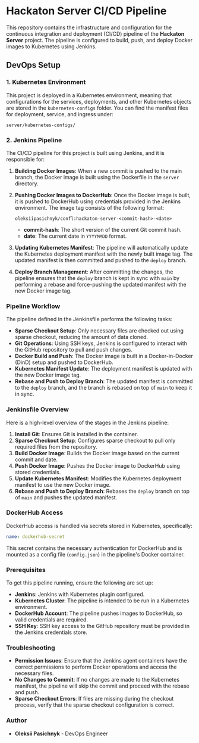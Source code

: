 
# Hackaton Server CI/CD Pipeline

This repository contains the infrastructure and configuration for the continuous integration and deployment (CI/CD) pipeline of the **Hackaton Server** project. The pipeline is configured to build, push, and deploy Docker images to Kubernetes using Jenkins.

## DevOps Setup

### 1. Kubernetes Environment

This project is deployed in a Kubernetes environment, meaning that configurations for the services, deployments, and other Kubernetes objects are stored in the `kubernetes-configs` folder. You can find the manifest files for deployment, service, and ingress under:

```
server/kubernetes-configs/
```

### 2. Jenkins Pipeline

The CI/CD pipeline for this project is built using Jenkins, and it is responsible for:

1. **Building Docker Images**: When a new commit is pushed to the main branch, the Docker image is built using the Dockerfile in the `server` directory.
2. **Pushing Docker Images to DockerHub**: Once the Docker image is built, it is pushed to DockerHub using credentials provided in the Jenkins environment. The image tag consists of the following format:
   
   ```
   oleksiipasichnyk/confl:hackaton-server-<commit-hash>-<date>
   ```

   - **commit-hash**: The short version of the current Git commit hash.
   - **date**: The current date in `YYYYMMDD` format.

3. **Updating Kubernetes Manifest**: The pipeline will automatically update the Kubernetes deployment manifest with the newly built image tag. The updated manifest is then committed and pushed to the `deploy` branch.

4. **Deploy Branch Management**: After committing the changes, the pipeline ensures that the `deploy` branch is kept in sync with `main` by performing a rebase and force-pushing the updated manifest with the new Docker image tag.

### Pipeline Workflow

The pipeline defined in the Jenkinsfile performs the following tasks:

- **Sparse Checkout Setup**: Only necessary files are checked out using sparse checkout, reducing the amount of data cloned.
- **Git Operations**: Using SSH keys, Jenkins is configured to interact with the GitHub repository to pull and push changes.
- **Docker Build and Push**: The Docker image is built in a Docker-in-Docker (DinD) setup and pushed to DockerHub.
- **Kubernetes Manifest Update**: The deployment manifest is updated with the new Docker image tag.
- **Rebase and Push to Deploy Branch**: The updated manifest is committed to the `deploy` branch, and the branch is rebased on top of `main` to keep it in sync.

### Jenkinsfile Overview

Here is a high-level overview of the stages in the Jenkins pipeline:

1. **Install Git**: Ensures Git is installed in the container.
2. **Sparse Checkout Setup**: Configures sparse checkout to pull only required files from the repository.
3. **Build Docker Image**: Builds the Docker image based on the current commit and date.
4. **Push Docker Image**: Pushes the Docker image to DockerHub using stored credentials.
5. **Update Kubernetes Manifest**: Modifies the Kubernetes deployment manifest to use the new Docker image.
6. **Rebase and Push to Deploy Branch**: Rebases the `deploy` branch on top of `main` and pushes the updated manifest.

### DockerHub Access

DockerHub access is handled via secrets stored in Kubernetes, specifically:

```yaml
name: dockerhub-secret
```

This secret contains the necessary authentication for DockerHub and is mounted as a config file (`config.json`) in the pipeline's Docker container.

### Prerequisites

To get this pipeline running, ensure the following are set up:

- **Jenkins**: Jenkins with Kubernetes plugin configured.
- **Kubernetes Cluster**: The pipeline is intended to be run in a Kubernetes environment.
- **DockerHub Account**: The pipeline pushes images to DockerHub, so valid credentials are required.
- **SSH Key**: SSH key access to the GitHub repository must be provided in the Jenkins credentials store.

### Troubleshooting

- **Permission Issues**: Ensure that the Jenkins agent containers have the correct permissions to perform Docker operations and access the necessary files.
- **No Changes to Commit**: If no changes are made to the Kubernetes manifest, the pipeline will skip the commit and proceed with the rebase and push.
- **Sparse Checkout Errors**: If files are missing during the checkout process, verify that the sparse checkout configuration is correct.

### Author

- **Oleksii Pasichnyk** - DevOps Engineer

